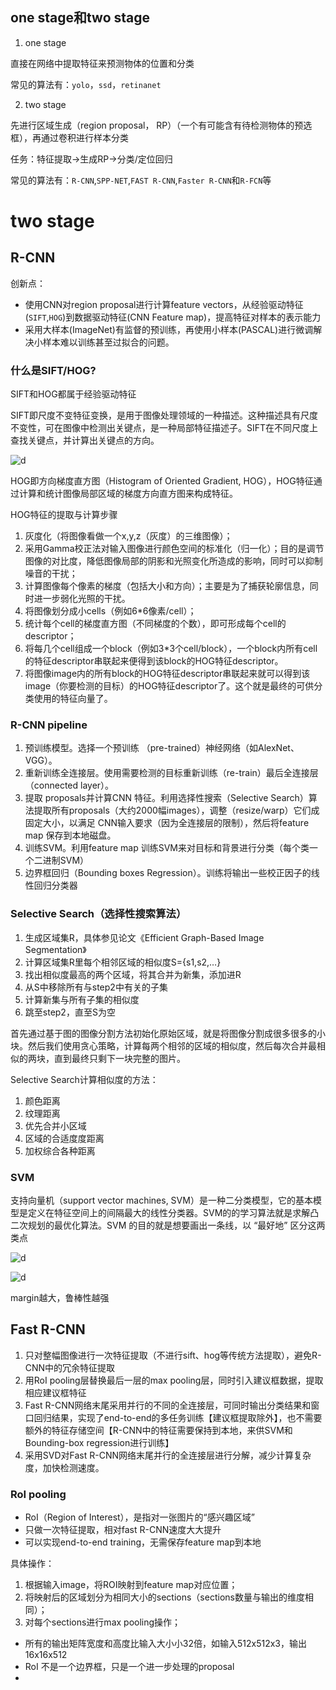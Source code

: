 ## one stage和two stage
1. one stage

直接在网络中提取特征来预测物体的位置和分类

常见的算法有：`yolo`，`ssd`，`retinanet`

2. two stage

先进行区域生成（region proposal， RP）（一个有可能含有待检测物体的预选框），再通过卷积进行样本分类

任务：特征提取->生成RP->分类/定位回归

常见的算法有：`R-CNN`,`SPP-NET`,`FAST R-CNN`,`Faster R-CNN`和`R-FCN`等

# two stage
## R-CNN

创新点：
- 使用CNN对region proposal进行计算feature vectors，从经验驱动特征(`SIFT`,`HOG`)到数据驱动特征(CNN Feature map)，提高特征对样本的表示能力
- 采用大样本(ImageNet)有监督的预训练，再使用小样本(PASCAL)进行微调解决小样本难以训练甚至过拟合的问题。

### 什么是SIFT/HOG?

SIFT和HOG都属于经验驱动特征

SIFT即尺度不变特征变换，是用于图像处理领域的一种描述。这种描述具有尺度不变性，可在图像中检测出关键点，是一种局部特征描述子。SIFT在不同尺度上查找关键点，并计算出关键点的方向。

![d](https://img-blog.csdnimg.cn/20190316212036359.png)

HOG即方向梯度直方图（Histogram of Oriented Gradient, HOG），HOG特征通过计算和统计图像局部区域的梯度方向直方图来构成特征。

HOG特征的提取与计算步骤

1. 灰度化（将图像看做一个x,y,z（灰度）的三维图像）；
2. 采用Gamma校正法对输入图像进行颜色空间的标准化（归一化）；目的是调节图像的对比度，降低图像局部的阴影和光照变化所造成的影响，同时可以抑制噪音的干扰；
3. 计算图像每个像素的梯度（包括大小和方向）；主要是为了捕获轮廓信息，同时进一步弱化光照的干扰。
4. 将图像划分成小cells（例如6*6像素/cell）；
5. 统计每个cell的梯度直方图（不同梯度的个数），即可形成每个cell的descriptor；
6. 将每几个cell组成一个block（例如3*3个cell/block），一个block内所有cell的特征descriptor串联起来便得到该block的HOG特征descriptor。
7. 将图像image内的所有block的HOG特征descriptor串联起来就可以得到该image（你要检测的目标）的HOG特征descriptor了。这个就是最终的可供分类使用的特征向量了。

### R-CNN pipeline
1. 预训练模型。选择一个预训练 （pre-trained）神经网络（如AlexNet、VGG）。
2. 重新训练全连接层。使用需要检测的目标重新训练（re-train）最后全连接层（connected layer）。
3. 提取 proposals并计算CNN 特征。利用选择性搜索（Selective Search）算法提取所有proposals（大约2000幅images），调整（resize/warp）它们成固定大小，以满足 CNN输入要求（因为全连接层的限制），然后将feature map 保存到本地磁盘。
4. 训练SVM。利用feature map 训练SVM来对目标和背景进行分类（每个类一个二进制SVM）
5. 边界框回归（Bounding boxes Regression）。训练将输出一些校正因子的线性回归分类器

### Selective Search（选择性搜索算法）
1. 生成区域集R，具体参见论文《Efficient Graph-Based Image Segmentation》
2. 计算区域集R里每个相邻区域的相似度S={s1,s2,…}
3. 找出相似度最高的两个区域，将其合并为新集，添加进R
4. 从S中移除所有与step2中有关的子集
5. 计算新集与所有子集的相似度
6. 跳至step2，直至S为空

首先通过基于图的图像分割方法初始化原始区域，就是将图像分割成很多很多的小块。然后我们使用贪心策略，计算每两个相邻的区域的相似度，然后每次合并最相似的两块，直到最终只剩下一块完整的图片。

Selective Search计算相似度的方法：
1. 颜色距离
2. 纹理距离
3. 优先合并小区域
4. 区域的合适度度距离
5. 加权综合各种距离

### SVM
支持向量机（support vector machines, SVM）是一种二分类模型，它的基本模型是定义在特征空间上的间隔最大的线性分类器。SVM的的学习算法就是求解凸二次规划的最优化算法。SVM 的目的就是想要画出一条线，以 “最好地” 区分这两类点

![d](https://img-blog.csdnimg.cn/20190302091934374.png)

![d](https://img-blog.csdnimg.cn/20190302091934374.png)

margin越大，鲁棒性越强

## Fast R-CNN
1. 只对整幅图像进行一次特征提取（不进行sift、hog等传统方法提取），避免R-CNN中的冗余特征提取
2. 用RoI pooling层替换最后一层的max pooling层，同时引入建议框数据，提取相应建议框特征
3. Fast R-CNN网络末尾采用并行的不同的全连接层，可同时输出分类结果和窗口回归结果，实现了end-to-end的多任务训练【建议框提取除外】，也不需要额外的特征存储空间【R-CNN中的特征需要保持到本地，来供SVM和Bounding-box regression进行训练】
4. 采用SVD对Fast R-CNN网络末尾并行的全连接层进行分解，减少计算复杂度，加快检测速度。

### RoI pooling
- RoI（Region of Interest），是指对一张图片的“感兴趣区域”
- 只做一次特征提取，相对fast R-CNN速度大大提升
- 可以实现end-to-end training，无需保存feature map到本地

具体操作：
1. 根据输入image，将ROI映射到feature map对应位置；
2. 将映射后的区域划分为相同大小的sections（sections数量与输出的维度相同）；
3. 对每个sections进行max pooling操作；

- 所有的输出矩阵宽度和高度比输入大小小32倍，如输入512x512x3，输出16x16x512
-  RoI 不是一个边界框，只是一个进一步处理的proposal
-  
